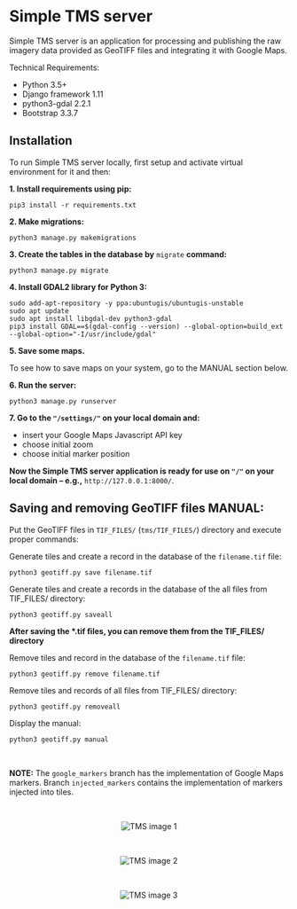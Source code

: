 # Simple TMS server
Simple TMS server is an application for processing and publishing the raw imagery data provided as GeoTIFF files and integrating it with Google Maps.

Technical Requirements:
- Python 3.5+
- Django framework 1.11
- python3-gdal 2.2.1
- Bootstrap 3.3.7

## Installation
To run Simple TMS server locally, first setup and activate virtual environment for it and then:

__1. Install requirements using pip:__
```shell
pip3 install -r requirements.txt
```

__2. Make migrations:__
```shell
python3 manage.py makemigrations
```

__3. Create the tables in the database by__ `migrate` __command:__
```shell
python3 manage.py migrate
```

__4.  Install GDAL2 library for Python 3:__
```shell
sudo add-apt-repository -y ppa:ubuntugis/ubuntugis-unstable
sudo apt update
sudo apt install libgdal-dev python3-gdal
pip3 install GDAL==$(gdal-config --version) --global-option=build_ext --global-option="-I/usr/include/gdal" 
```

__5. Save some maps.__

To see how to save maps on your system, go to the MANUAL section below.

__6. Run the server:__
```shell
python3 manage.py runserver
```

__7. Go to the `"/settings/"` on your local domain and:__
- insert your Google Maps Javascript API key
- choose initial zoom
- choose initial marker position

__Now the Simple TMS server application is ready for use on `"/"` on your local domain – e.g.,__ `http://127.0.0.1:8000/`.

## Saving and removing GeoTIFF files MANUAL:
Put the GeoTIFF files in `TIF_FILES/` (`tms/TIF_FILES/`) directory and execute proper commands:

Generate tiles and create a record in the database of the `filename.tif` file:
```shell
python3 geotiff.py save filename.tif
```
Generate tiles and create a records in the database of the all files from TIF_FILES/ directory:
```shell
python3 geotiff.py saveall
```

__After saving the *.tif files, you can remove them from the TIF_FILES/ directory__

Remove tiles and record in the database of the `filename.tif` file:
```shell
python3 geotiff.py remove filename.tif
```
Remove tiles and records of all files from TIF_FILES/ directory:
```shell
python3 geotiff.py removeall
```
Display the manual:
```shell
python3 geotiff.py manual
```

<br />

__NOTE:__ The `google_markers` branch has the implementation of Google Maps markers. Branch `injected_markers` contains the implementation of markers injected into tiles.

<br />
<p align="center">
<img src="https://lh3.googleusercontent.com/mWHORxCr15v9LvcpjegZfptXUzBlf6v3R82IzsrRH_jdxdFeCpVlj4zc8LVwDJenLQWFki88MCo2KCfmB5mOt8L6TN0a2qeQkXiWprUB76b3kp4dh4QoGc0XDW0wlpkpMjDIypbGUIt79DvIv9GN4hRaEqSKF6ltEJ0oiE4YwB0pq3zSDTSDtV5tmxErRbGsi8cDZqDCFPnqusnk69oLXRjIkuR9ur6KL9TlE4boQ6m3S7Flha4LgliMPpY92I-4J1OiWt2FO6wRy0o1lPUFTzzSOHM2je5EZa3AuAT8_T9drbhRBt6cVlsovj5-s9de7MGMeNA8p17uI1NMzcO9Gs_CEJTE9NfI486EStrjj6vwFuHw2VVt6aXdChNNpWObacJBtVeWTtJpCaj2aXcN1tflUN8KUOkmRlbLX6t3ddQXWJtOqT1GgSYZi6Y6-f_MGOj9oPXq4APiCUPRVYH0cpOhtVf5dORut_KSF19T_ZuGMYf9QgaqAQjmXy4FRUnRGwNGW-OYJgB0QeClQqZdxtvbjIPIRuOxSp0VYrR4HVsl7t14BTVyjK5pRqK3fsZzYeNVL6y4JkUH8ASH47yvPzyLIU3Bl65ugUFapr838ulHyY1ax2dRrR5E-vRUm7UGIR9cYQgBq_IKzLoAmQNEI57zcEmWvHz4gAlUwNBRDY7RFJBiq3n_5KKj=w1695-h953-no" alt="TMS image 1">
</p>

<br />
<p align="center">
<img src="https://lh3.googleusercontent.com/d2NUd_bq9LMMoWCSFSub5mXTONrFStcbEGq2gRJD8APDonmvg067yTNeNN2_CUbCpOv8bBX6zKmI8SWMjKjQInKgjHPm_txCQtDpUGbULztS290fmUxRqF9EzJhTNazufY9dj8pX_nzAgeJ6GhlZJOKXEiJFeAf5U447Fal2uT8Z2gyMeIDiN0CFF3iRfVzEjDQ7ehGAjjtBjFJAKl6XWlDzfTo3H7Ab-tTBWbpAZe2Tv8rIzQOLVq2LVtcpLmmmUFj0B0C9-n2C8mwg3Zzbas6EiIxVBuxFPcUgUPzxCVIbRrh3FXUWC-hv-jFoJ4mxbbL5l6A1XwmjVUjm0sPWR8tBsJlIYR0gMcMQiDOOJ-iXyg0KjQvV1M9ss1zMDo6msGQeLoEy9vZjIQ7FikAj0bGJd9id8h_72JDYvnWYrEHV9PWUc4Crs8RAw5YL7eQ4x13bnkpgIL0sSKolKjK1TaSpr5BN73fVlbNRNJ9FJ3GqFfIPdETIocwvVvB1bzbEkeQzFbOraAz9KPK8f4AZBdZcwLxX2UA41BJ7izERXO5hxtMBZgsg_XnZqmdfkJwgSA9pNnWJsi49gGfaSI9z1zdR4yTdcDkIgAIy5qNah3ZQKrvKIOHT6GLSo35eGR9AFsdulTqiUTaEW-9PB5f0LkQA4_Jj4WXIGL7a3LkwwT3x6y2ZZ1s_S8xE=w1695-h953-no" alt="TMS image 2">
</p>

<br />
<p align="center">
<img src="https://lh3.googleusercontent.com/cDS6kyU98RyznpMsgN4chLyI2g88Z0TfPQJYhx7aziONInwezDtb90PxoxvH5bBxwD-4Y77mek6tIMl0i39ALOO6qZena3nrnZWvgvtKJex2wORlBLXXf93RatniVI_21_wlO1MWkYbheNne0ReXSmdApKIJGmB7F6-L25vAdLj7mCYB_19-Dn5i_eFL3HcfwoA7b44ZqrIZQBmzKsSVbi1JLgmgH_qKf65gGmh7yx9uxWqMS6X9T5H612zp9-gFv7iXeWNTeUQnPW_wWdyswzuXRbzh0xZedGE0QXt-A5IEOJHs5purFAiPLsOdXjjES32SPL74xWU-j4ZDe40-aCtcjwL11oMNmTwsdAjOMxnfuFJXY5sJF5d7Kc7F1H-8DU1kmIIVGsK0FXC_ZUH6MfFtUceNhriESRLkNTuIeR5VmrFnKKaYM7OqCq4hR9sbeq-wYIhRW8QIiMZHIikcUKWlCCpoyT9X9ei7Yg_wCdYpITv3LmQ4D_QEU0CF_8rJaQExN5Hpki80UWkNU09PZ9KY0MeQDDUha3RZ88JTotWijlrQC4dnrOoLAf1iX6yRexibjuS-xTZE10Ut6rBfOxA-BiVqG_Q7vB-whUmxUkQP5gCnMP0INAnoN1bostmGnBT3eUMV6JBcm7fZCgdLCwU6sux3FDwjIdAibv-KLKc1V-tkzWse1vSd=w1695-h953-no" alt="TMS image 3">
</p>

